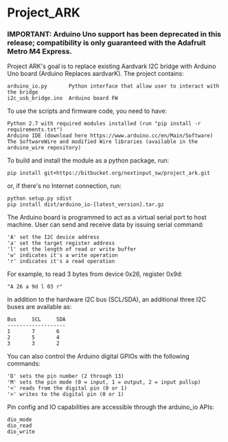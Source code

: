 # Project_ARK

### IMPORTANT: Arduino Uno support has been deprecated in this release; compatibility is only guaranteed with the Adafruit Metro M4 Express.

Project ARK's goal is to replace existing Aardvark I2C bridge with Arduino Uno
board (Arduino Replaces aardvarK).  The project contains:

    arduino_io.py       Python interface that allow user to interact with the bridge
    i2c_usb_bridge.ino  Arduino board FW



To use the scripts and firmware code, you need to have:

    Python 2.7 with required modules installed (run "pip install -r requirements.txt")
    Arduino IDE (download here https://www.arduino.cc/en/Main/Software)
    The SoftwareWire and modified Wire libraries (available in the arduino_wire repository)

To build and install the module as a python package, run:

    pip install git+https://bitbucket.org/nextinput_sw/project_ark.git

or, if there's no Internet connection, run:

    python setup.py sdist
    pip install dist/arduino_io-[latest_version].tar.gz


The Arduino board is programmed to act as a virtual serial port to host machine.
User can send and receive data by issuing serial command:

    'A' set the I2C device address
    'a' set the target register address
    'l' set the length of read or write buffer
    'w' indicates it's a write operation
    'r' indicates it's a read operation

For example, to read 3 bytes from device 0x26, register 0x9d:

    "A 26 a 9d l 03 r"

In addition to the hardware I2C bus (SCL/SDA), an additional three I2C buses are available as:

    Bus     SCL     SDA
    -------------------
    1       7       6
    2       5       4
    3       3       2

You can also control the Arduino digital GPIOs with the following commands:

    'D' sets the pin number (2 through 13)
    'M' sets the pin mode (0 = input, 1 = output, 2 = input pullup)
    '<' reads from the digital pin (0 or 1)
    '>' writes to the digital pin (0 or 1)

Pin config and IO capabilities are accessible through the arduino_io APIs:

    dio_mode
    dio_read
    dio_write
